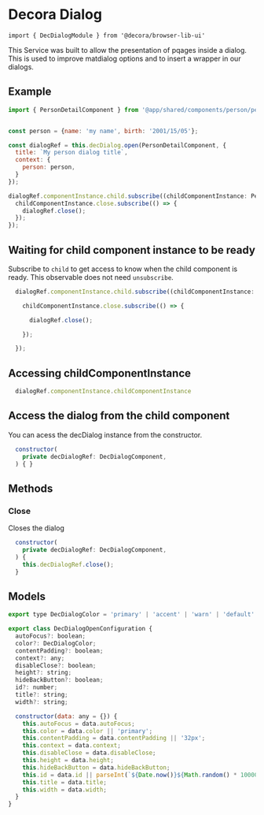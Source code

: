 # Decora Dialog

`import { DecDialogModule } from '@decora/browser-lib-ui'`

This Service  was built to allow the presentation of pqages inside a dialog. This is used to improve matdialog options and to insert a wrapper in our dialogs.

## Example

```javascript
import { PersonDetailComponent } from '@app/shared/components/person/person-detail.component';


const person = {name: 'my name', birth: '2001/15/05'};

const dialogRef = this.decDialog.open(PersonDetailComponent, {
  title: `My person dialog title`,
  context: {
    person: person,
  }
});

dialogRef.componentInstance.child.subscribe((childComponentInstance: PersonDetailComponent) => {
  childComponentInstance.close.subscribe(() => {
    dialogRef.close();
  });
});

```

## Waiting for child component instance to be ready

Subscribe to `child` to get access to know when the child component is ready. This observable does not need `unsubscribe`.

```javascript
  dialogRef.componentInstance.child.subscribe((childComponentInstance: PersonDetailComponent) => {

    childComponentInstance.close.subscribe(() => {

      dialogRef.close();

    });

  });

```


## Accessing childComponentInstance

```javascript
  dialogRef.componentInstance.childComponentInstance
```

## Access the dialog from the child component
You can acess the decDialog instance from the constructor.


```javascript
  constructor(
    private decDialogRef: DecDialogComponent,
  ) { }
```

## Methods

### Close

Closes the dialog

```javascript
  constructor(
    private decDialogRef: DecDialogComponent,
  ) {
    this.decDialogRef.close();
  }
```

## Models

```javascript
export type DecDialogColor = 'primary' | 'accent' | 'warn' | 'default' | 'basic';

export class DecDialogOpenConfiguration {
  autoFocus?: boolean;
  color?: DecDialogColor;
  contentPadding?: boolean;
  context?: any;
  disableClose?: boolean;
  height?: string;
  hideBackButton?: boolean;
  id?: number;
  title?: string;
  width?: string;

  constructor(data: any = {}) {
    this.autoFocus = data.autoFocus;
    this.color = data.color || 'primary';
    this.contentPadding = data.contentPadding || '32px';
    this.context = data.context;
    this.disableClose = data.disableClose;
    this.height = data.height;
    this.hideBackButton = data.hideBackButton;
    this.id = data.id || parseInt(`${Date.now()}${Math.random() * 10000 * Math.random() * 100}`, 10);
    this.title = data.title;
    this.width = data.width;
  }
}
```
